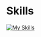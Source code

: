 # Skills
[![My Skills](https://skillicons.dev/icons?i=python,java,c,cpp,latex,md,qt,vscode,matlab,octave,flutter,dart,&theme=dark&perline=3)](https://skillicons.dev)
<!--
**andriusezerskis/andriusezerskis** is a ✨ _special_ ✨ repository because its `README.md` (this file) appears on your GitHub profile.

Here are some ideas to get you started:

- 🔭 I’m currently working on ...
- 🌱 I’m currently learning ...
- 👯 I’m looking to collaborate on ...
- 🤔 I’m looking for help with ...
- 💬 Ask me about ...
- 📫 How to reach me: ...
- 😄 Pronouns: ...
- ⚡ Fun fact: ...
-->

